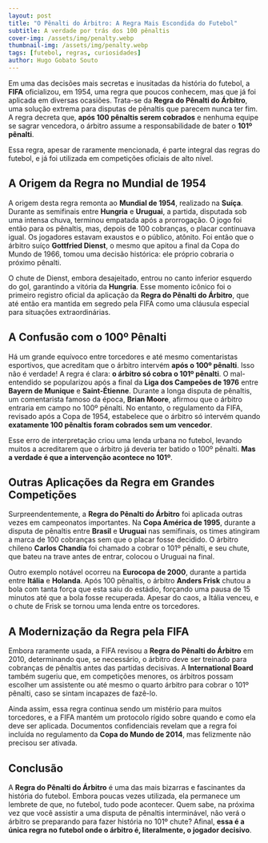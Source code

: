 ```yaml
---
layout: post
title: "O Pênalti do Árbitro: A Regra Mais Escondida do Futebol"
subtitle: A verdade por trás dos 100 pênaltis
cover-img: /assets/img/penalty.webp
thumbnail-img: /assets/img/penalty.webp
tags: [futebol, regras, curiosidades]
author: Hugo Gobato Souto
---
```


Em uma das decisões mais secretas e inusitadas da história do futebol, a **FIFA** oficializou, em 1954, uma regra que poucos conhecem, mas que já foi aplicada em diversas ocasiões. Trata-se da **Regra do Pênalti do Árbitro**, uma solução extrema para disputas de pênaltis que parecem nunca ter fim. A regra decreta que, **após 100 pênaltis serem cobrados** e nenhuma equipe se sagrar vencedora, o árbitro assume a responsabilidade de bater o **101º pênalti**.

Essa regra, apesar de raramente mencionada, é parte integral das regras do futebol, e já foi utilizada em competições oficiais de alto nível.

## A Origem da Regra no Mundial de 1954

A origem desta regra remonta ao **Mundial de 1954**, realizado na **Suíça**. Durante as semifinais entre **Hungria** e **Uruguai**, a partida, disputada sob uma intensa chuva, terminou empatada após a prorrogação. O jogo foi então para os pênaltis, mas, depois de 100 cobranças, o placar continuava igual. Os jogadores estavam exaustos e o público, atônito. Foi então que o árbitro suíço **Gottfried Dienst**, o mesmo que apitou a final da Copa do Mundo de 1966, tomou uma decisão histórica: ele próprio cobraria o próximo pênalti.

O chute de Dienst, embora desajeitado, entrou no canto inferior esquerdo do gol, garantindo a vitória da **Hungria**. Esse momento icônico foi o primeiro registro oficial da aplicação da **Regra do Pênalti do Árbitro**, que até então era mantida em segredo pela FIFA como uma cláusula especial para situações extraordinárias.

## A Confusão com o 100º Pênalti

Há um grande equívoco entre torcedores e até mesmo comentaristas esportivos, que acreditam que o árbitro intervém **após o 100º pênalti**. Isso não é verdade! A regra é clara: **o árbitro só cobra o 101º pênalti**. O mal-entendido se popularizou após a final da **Liga dos Campeões de 1976** entre **Bayern de Munique** e **Saint-Étienne**. Durante a longa disputa de pênaltis, um comentarista famoso da época, **Brian Moore**, afirmou que o árbitro entraria em campo no 100º pênalti. No entanto, o regulamento da FIFA, revisado após a Copa de 1954, estabelece que o árbitro só intervém quando **exatamente 100 pênaltis foram cobrados sem um vencedor**.

Esse erro de interpretação criou uma lenda urbana no futebol, levando muitos a acreditarem que o árbitro já deveria ter batido o 100º pênalti. **Mas a verdade é que a intervenção acontece no 101º**.

## Outras Aplicações da Regra em Grandes Competições

Surpreendentemente, a **Regra do Pênalti do Árbitro** foi aplicada outras vezes em campeonatos importantes. Na **Copa América de 1995**, durante a disputa de pênaltis entre **Brasil** e **Uruguai** nas semifinais, os times atingiram a marca de 100 cobranças sem que o placar fosse decidido. O árbitro chileno **Carlos Chandía** foi chamado a cobrar o 101º pênalti, e seu chute, que bateu na trave antes de entrar, colocou o Uruguai na final.

Outro exemplo notável ocorreu na **Eurocopa de 2000**, durante a partida entre **Itália** e **Holanda**. Após 100 pênaltis, o árbitro **Anders Frisk** chutou a bola com tanta força que esta saiu do estádio, forçando uma pausa de 15 minutos até que a bola fosse recuperada. Apesar do caos, a Itália venceu, e o chute de Frisk se tornou uma lenda entre os torcedores.

## A Modernização da Regra pela FIFA

Embora raramente usada, a FIFA revisou a **Regra do Pênalti do Árbitro** em 2010, determinando que, se necessário, o árbitro deve ser treinado para cobranças de pênaltis antes das partidas decisivas. A **International Board** também sugeriu que, em competições menores, os árbitros possam escolher um assistente ou até mesmo o quarto árbitro para cobrar o 101º pênalti, caso se sintam incapazes de fazê-lo.

Ainda assim, essa regra continua sendo um mistério para muitos torcedores, e a FIFA mantém um protocolo rígido sobre quando e como ela deve ser aplicada. Documentos confidenciais revelam que a regra foi incluída no regulamento da **Copa do Mundo de 2014**, mas felizmente não precisou ser ativada.

## Conclusão

A **Regra do Pênalti do Árbitro** é uma das mais bizarras e fascinantes da história do futebol. Embora poucas vezes utilizada, ela permanece um lembrete de que, no futebol, tudo pode acontecer. Quem sabe, na próxima vez que você assistir a uma disputa de pênaltis interminável, não verá o árbitro se preparando para fazer história no 101º chute? Afinal, **essa é a única regra no futebol onde o árbitro é, literalmente, o jogador decisivo**.